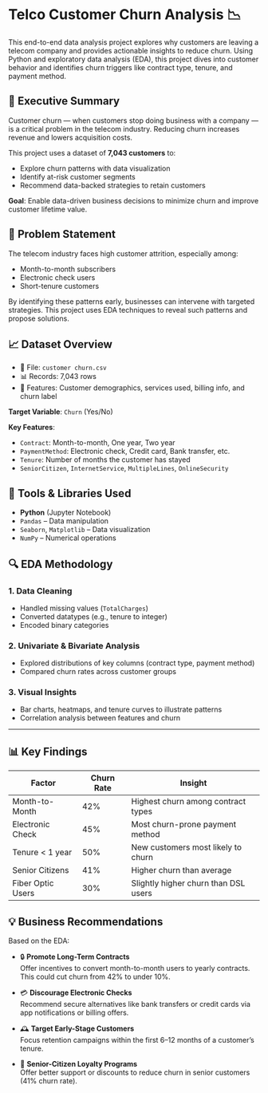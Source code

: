 # Telco Customer Churn Analysis 📉

This end-to-end data analysis project explores why customers are leaving a telecom company and provides actionable insights to reduce churn. Using Python and exploratory data analysis (EDA), this project dives into customer behavior and identifies churn triggers like contract type, tenure, and payment method.

## 📌 Executive Summary

Customer churn — when customers stop doing business with a company — is a critical problem in the telecom industry. Reducing churn increases revenue and lowers acquisition costs.

This project uses a dataset of **7,043 customers** to:
- Explore churn patterns with data visualization
- Identify at-risk customer segments
- Recommend data-backed strategies to retain customers

**Goal**: Enable data-driven business decisions to minimize churn and improve customer lifetime value.

## 🎯 Problem Statement

The telecom industry faces high customer attrition, especially among:
- Month-to-month subscribers
- Electronic check users
- Short-tenure customers

By identifying these patterns early, businesses can intervene with targeted strategies. This project uses EDA techniques to reveal such patterns and propose solutions.

## 📈 Dataset Overview

- 📁 File: `customer churn.csv`
- 📊 Records: 7,043 rows
- 🧩 Features: Customer demographics, services used, billing info, and churn label

**Target Variable**: `Churn` (Yes/No)

**Key Features**:
- `Contract`: Month-to-month, One year, Two year
- `PaymentMethod`: Electronic check, Credit card, Bank transfer, etc.
- `Tenure`: Number of months the customer has stayed
- `SeniorCitizen`, `InternetService`, `MultipleLines`, `OnlineSecurity`

## 🧪 Tools & Libraries Used

- **Python** (Jupyter Notebook)
- `Pandas` – Data manipulation
- `Seaborn`, `Matplotlib` – Data visualization
- `NumPy` – Numerical operations

## 🔍 EDA Methodology

### 1. Data Cleaning
- Handled missing values (`TotalCharges`)
- Converted datatypes (e.g., tenure to integer)
- Encoded binary categories

### 2. Univariate & Bivariate Analysis
- Explored distributions of key columns (contract type, payment method)
- Compared churn rates across customer groups

### 3. Visual Insights
- Bar charts, heatmaps, and tenure curves to illustrate patterns
- Correlation analysis between features and churn

---

## 📊 Key Findings

| Factor              | Churn Rate | Insight |
|---------------------|------------|---------|
| Month-to-Month      | 42%        | Highest churn among contract types |
| Electronic Check    | 45%        | Most churn-prone payment method |
| Tenure < 1 year     | 50%        | New customers most likely to churn |
| Senior Citizens     | 41%        | Higher churn than average |
| Fiber Optic Users   | 30%        | Slightly higher churn than DSL users |

## 💡 Business Recommendations

Based on the EDA:

- 🔒 **Promote Long-Term Contracts**  
  Offer incentives to convert month-to-month users to yearly contracts. This could cut churn from 42% to under 10%.

- 💳 **Discourage Electronic Checks**  
  Recommend secure alternatives like bank transfers or credit cards via app notifications or billing offers.

- 🕰 **Target Early-Stage Customers**  
  Focus retention campaigns within the first 6–12 months of a customer’s tenure.

- 👴 **Senior-Citizen Loyalty Programs**  
  Offer better support or discounts to reduce churn in senior customers (41% churn rate).

